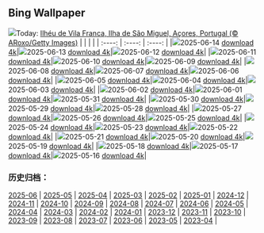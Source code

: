 ## Bing Wallpaper
![](https://www.bing.com/th?id=OHR.SanMiguelAzores_PT-BR2658684793_UHD.jpg&w=1000)Today: [Ilhéu de Vila Franca, Ilha de São Miguel, Açores, Portugal (© ARoxo/Getty Images)](https://www.bing.com/th?id=OHR.SanMiguelAzores_PT-BR2658684793_UHD.jpg&rf=LaDigue_UHD.jpg&pid=hp&w=3840&h=2160&rs=1&c=4)
|      |      |      |
| :----: | :----: | :----: |
|![](https://www.bing.com/th?id=OHR.SanMiguelAzores_PT-BR2658684793_UHD.jpg&pid=hp&w=384&h=216&rs=1&c=4)2025-06-14 [download 4k](https://www.bing.com/th?id=OHR.SanMiguelAzores_PT-BR2658684793_UHD.jpg&rf=LaDigue_UHD.jpg&pid=hp&w=3840&h=2160&rs=1&c=4)|![](https://www.bing.com/th?id=OHR.DiaDosNamoradosMacaws_PT-BR5812210481_UHD.jpg&pid=hp&w=384&h=216&rs=1&c=4)2025-06-13 [download 4k](https://www.bing.com/th?id=OHR.DiaDosNamoradosMacaws_PT-BR5812210481_UHD.jpg&rf=LaDigue_UHD.jpg&pid=hp&w=3840&h=2160&rs=1&c=4)|![](https://www.bing.com/th?id=OHR.FlamingosNamibia_PT-BR5557739797_UHD.jpg&pid=hp&w=384&h=216&rs=1&c=4)2025-06-12 [download 4k](https://www.bing.com/th?id=OHR.FlamingosNamibia_PT-BR5557739797_UHD.jpg&rf=LaDigue_UHD.jpg&pid=hp&w=3840&h=2160&rs=1&c=4)|
|![](https://www.bing.com/th?id=OHR.AerialEverglades_PT-BR5098908500_UHD.jpg&pid=hp&w=384&h=216&rs=1&c=4)2025-06-11 [download 4k](https://www.bing.com/th?id=OHR.AerialEverglades_PT-BR5098908500_UHD.jpg&rf=LaDigue_UHD.jpg&pid=hp&w=3840&h=2160&rs=1&c=4)|![](https://www.bing.com/th?id=OHR.DubrovnikTwilight_PT-BR8704767990_UHD.jpg&pid=hp&w=384&h=216&rs=1&c=4)2025-06-10 [download 4k](https://www.bing.com/th?id=OHR.DubrovnikTwilight_PT-BR8704767990_UHD.jpg&rf=LaDigue_UHD.jpg&pid=hp&w=3840&h=2160&rs=1&c=4)|![](https://www.bing.com/th?id=OHR.StellarSeaLions_PT-BR8572574389_UHD.jpg&pid=hp&w=384&h=216&rs=1&c=4)2025-06-09 [download 4k](https://www.bing.com/th?id=OHR.StellarSeaLions_PT-BR8572574389_UHD.jpg&rf=LaDigue_UHD.jpg&pid=hp&w=3840&h=2160&rs=1&c=4)|
|![](https://www.bing.com/th?id=OHR.PacificCrestTrail_PT-BR2793747825_UHD.jpg&pid=hp&w=384&h=216&rs=1&c=4)2025-06-08 [download 4k](https://www.bing.com/th?id=OHR.PacificCrestTrail_PT-BR2793747825_UHD.jpg&rf=LaDigue_UHD.jpg&pid=hp&w=3840&h=2160&rs=1&c=4)|![](https://www.bing.com/th?id=OHR.NormandyBeach_PT-BR1029038127_UHD.jpg&pid=hp&w=384&h=216&rs=1&c=4)2025-06-07 [download 4k](https://www.bing.com/th?id=OHR.NormandyBeach_PT-BR1029038127_UHD.jpg&rf=LaDigue_UHD.jpg&pid=hp&w=3840&h=2160&rs=1&c=4)|![](https://www.bing.com/th?id=OHR.OlivaresMural_PT-BR9939913943_UHD.jpg&pid=hp&w=384&h=216&rs=1&c=4)2025-06-06 [download 4k](https://www.bing.com/th?id=OHR.OlivaresMural_PT-BR9939913943_UHD.jpg&rf=LaDigue_UHD.jpg&pid=hp&w=3840&h=2160&rs=1&c=4)|
|![](https://www.bing.com/th?id=OHR.CalaLuna_PT-BR9479768286_UHD.jpg&pid=hp&w=384&h=216&rs=1&c=4)2025-06-05 [download 4k](https://www.bing.com/th?id=OHR.CalaLuna_PT-BR9479768286_UHD.jpg&rf=LaDigue_UHD.jpg&pid=hp&w=3840&h=2160&rs=1&c=4)|![](https://www.bing.com/th?id=OHR.BicyclesUtrecht_PT-BR9202088294_UHD.jpg&pid=hp&w=384&h=216&rs=1&c=4)2025-06-04 [download 4k](https://www.bing.com/th?id=OHR.BicyclesUtrecht_PT-BR9202088294_UHD.jpg&rf=LaDigue_UHD.jpg&pid=hp&w=3840&h=2160&rs=1&c=4)|![](https://www.bing.com/th?id=OHR.EchinaceaButterfly_PT-BR8973487731_UHD.jpg&pid=hp&w=384&h=216&rs=1&c=4)2025-06-03 [download 4k](https://www.bing.com/th?id=OHR.EchinaceaButterfly_PT-BR8973487731_UHD.jpg&rf=LaDigue_UHD.jpg&pid=hp&w=3840&h=2160&rs=1&c=4)|
|![](https://www.bing.com/th?id=OHR.BeginningFestasJuninas_PT-BR8821402766_UHD.jpg&pid=hp&w=384&h=216&rs=1&c=4)2025-06-02 [download 4k](https://www.bing.com/th?id=OHR.BeginningFestasJuninas_PT-BR8821402766_UHD.jpg&rf=LaDigue_UHD.jpg&pid=hp&w=3840&h=2160&rs=1&c=4)|![](https://www.bing.com/th?id=OHR.SwedenReserve_PT-BR8224811231_UHD.jpg&pid=hp&w=384&h=216&rs=1&c=4)2025-06-01 [download 4k](https://www.bing.com/th?id=OHR.SwedenReserve_PT-BR8224811231_UHD.jpg&rf=LaDigue_UHD.jpg&pid=hp&w=3840&h=2160&rs=1&c=4)|![](https://www.bing.com/th?id=OHR.LittlePigeonRiver_PT-BR7889046917_UHD.jpg&pid=hp&w=384&h=216&rs=1&c=4)2025-05-31 [download 4k](https://www.bing.com/th?id=OHR.LittlePigeonRiver_PT-BR7889046917_UHD.jpg&rf=LaDigue_UHD.jpg&pid=hp&w=3840&h=2160&rs=1&c=4)|
|![](https://www.bing.com/th?id=OHR.MiravetSpain_PT-BR7483184425_UHD.jpg&pid=hp&w=384&h=216&rs=1&c=4)2025-05-30 [download 4k](https://www.bing.com/th?id=OHR.MiravetSpain_PT-BR7483184425_UHD.jpg&rf=LaDigue_UHD.jpg&pid=hp&w=3840&h=2160&rs=1&c=4)|![](https://www.bing.com/th?id=OHR.KelpOtter_PT-BR7205269839_UHD.jpg&pid=hp&w=384&h=216&rs=1&c=4)2025-05-29 [download 4k](https://www.bing.com/th?id=OHR.KelpOtter_PT-BR7205269839_UHD.jpg&rf=LaDigue_UHD.jpg&pid=hp&w=3840&h=2160&rs=1&c=4)|![](https://www.bing.com/th?id=OHR.DiaMataAtlantica2025_PT-BR6905728982_UHD.jpg&pid=hp&w=384&h=216&rs=1&c=4)2025-05-28 [download 4k](https://www.bing.com/th?id=OHR.DiaMataAtlantica2025_PT-BR6905728982_UHD.jpg&rf=LaDigue_UHD.jpg&pid=hp&w=3840&h=2160&rs=1&c=4)|
|![](https://www.bing.com/th?id=OHR.Arashiyama2025_PT-BR6176827383_UHD.jpg&pid=hp&w=384&h=216&rs=1&c=4)2025-05-27 [download 4k](https://www.bing.com/th?id=OHR.Arashiyama2025_PT-BR6176827383_UHD.jpg&rf=LaDigue_UHD.jpg&pid=hp&w=3840&h=2160&rs=1&c=4)|![](https://www.bing.com/th?id=OHR.ButchartFlowers_PT-BR7345483854_UHD.jpg&pid=hp&w=384&h=216&rs=1&c=4)2025-05-26 [download 4k](https://www.bing.com/th?id=OHR.ButchartFlowers_PT-BR7345483854_UHD.jpg&rf=LaDigue_UHD.jpg&pid=hp&w=3840&h=2160&rs=1&c=4)|![](https://www.bing.com/th?id=OHR.JotunheimenPark_PT-BR4332808670_UHD.jpg&pid=hp&w=384&h=216&rs=1&c=4)2025-05-25 [download 4k](https://www.bing.com/th?id=OHR.JotunheimenPark_PT-BR4332808670_UHD.jpg&rf=LaDigue_UHD.jpg&pid=hp&w=3840&h=2160&rs=1&c=4)|
|![](https://www.bing.com/th?id=OHR.ButterflyTurtle_PT-BR4108571272_UHD.jpg&pid=hp&w=384&h=216&rs=1&c=4)2025-05-24 [download 4k](https://www.bing.com/th?id=OHR.ButterflyTurtle_PT-BR4108571272_UHD.jpg&rf=LaDigue_UHD.jpg&pid=hp&w=3840&h=2160&rs=1&c=4)|![](https://www.bing.com/th?id=OHR.BaobabAvenue_PT-BR2482029960_UHD.jpg&pid=hp&w=384&h=216&rs=1&c=4)2025-05-23 [download 4k](https://www.bing.com/th?id=OHR.BaobabAvenue_PT-BR2482029960_UHD.jpg&rf=LaDigue_UHD.jpg&pid=hp&w=3840&h=2160&rs=1&c=4)|![](https://www.bing.com/th?id=OHR.SongyangTeaGarden_PT-BR1905535535_UHD.jpg&pid=hp&w=384&h=216&rs=1&c=4)2025-05-22 [download 4k](https://www.bing.com/th?id=OHR.SongyangTeaGarden_PT-BR1905535535_UHD.jpg&rf=LaDigue_UHD.jpg&pid=hp&w=3840&h=2160&rs=1&c=4)|
|![](https://www.bing.com/th?id=OHR.HoneyBeeLavender_PT-BR9232518610_UHD.jpg&pid=hp&w=384&h=216&rs=1&c=4)2025-05-21 [download 4k](https://www.bing.com/th?id=OHR.HoneyBeeLavender_PT-BR9232518610_UHD.jpg&rf=LaDigue_UHD.jpg&pid=hp&w=3840&h=2160&rs=1&c=4)|![](https://www.bing.com/th?id=OHR.TiradentesMinasGerais_PT-BR9045751128_UHD.jpg&pid=hp&w=384&h=216&rs=1&c=4)2025-05-20 [download 4k](https://www.bing.com/th?id=OHR.TiradentesMinasGerais_PT-BR9045751128_UHD.jpg&rf=LaDigue_UHD.jpg&pid=hp&w=3840&h=2160&rs=1&c=4)|![](https://www.bing.com/th?id=OHR.DufyRoom_PT-BR8646491338_UHD.jpg&pid=hp&w=384&h=216&rs=1&c=4)2025-05-19 [download 4k](https://www.bing.com/th?id=OHR.DufyRoom_PT-BR8646491338_UHD.jpg&rf=LaDigue_UHD.jpg&pid=hp&w=3840&h=2160&rs=1&c=4)|
|![](https://www.bing.com/th?id=OHR.VeniceLagoon_PT-BR8587771940_UHD.jpg&pid=hp&w=384&h=216&rs=1&c=4)2025-05-18 [download 4k](https://www.bing.com/th?id=OHR.VeniceLagoon_PT-BR8587771940_UHD.jpg&rf=LaDigue_UHD.jpg&pid=hp&w=3840&h=2160&rs=1&c=4)|![](https://www.bing.com/th?id=OHR.GreenMacaw_PT-BR8455225327_UHD.jpg&pid=hp&w=384&h=216&rs=1&c=4)2025-05-17 [download 4k](https://www.bing.com/th?id=OHR.GreenMacaw_PT-BR8455225327_UHD.jpg&rf=LaDigue_UHD.jpg&pid=hp&w=3840&h=2160&rs=1&c=4)|![](https://www.bing.com/th?id=OHR.LondonParliament_PT-BR5394020420_UHD.jpg&pid=hp&w=384&h=216&rs=1&c=4)2025-05-16 [download 4k](https://www.bing.com/th?id=OHR.LondonParliament_PT-BR5394020420_UHD.jpg&rf=LaDigue_UHD.jpg&pid=hp&w=3840&h=2160&rs=1&c=4)|

### 历史归档：
[2025-06](/other/pt-br/picture/2025-06/) | [2025-05](/other/pt-br/picture/2025-05/) | [2025-04](/other/pt-br/picture/2025-04/) | [2025-03](/other/pt-br/picture/2025-03/) | [2025-02](/other/pt-br/picture/2025-02/) | [2025-01](/other/pt-br/picture/2025-01/) | [2024-12](/other/pt-br/picture/2024-12/) | [2024-11](/other/pt-br/picture/2024-11/) | 
[2024-10](/other/pt-br/picture/2024-10/) | [2024-09](/other/pt-br/picture/2024-09/) | [2024-08](/other/pt-br/picture/2024-08/) | [2024-07](/other/pt-br/picture/2024-07/) | [2024-06](/other/pt-br/picture/2024-06/) | [2024-05](/other/pt-br/picture/2024-05/) | [2024-04](/other/pt-br/picture/2024-04/) | [2024-03](/other/pt-br/picture/2024-03/) | 
[2024-02](/other/pt-br/picture/2024-02/) | [2024-01](/other/pt-br/picture/2024-01/) | [2023-12](/other/pt-br/picture/2023-12/) | [2023-11](/other/pt-br/picture/2023-11/) | [2023-10](/other/pt-br/picture/2023-10/) | [2023-09](/other/pt-br/picture/2023-09/) | [2023-08](/other/pt-br/picture/2023-08/) | [2023-07](/other/pt-br/picture/2023-07/) | 
[2023-06](/other/pt-br/picture/2023-06/) | [2023-05](/other/pt-br/picture/2023-05/) | [2023-04](/other/pt-br/picture/2023-04/) | 